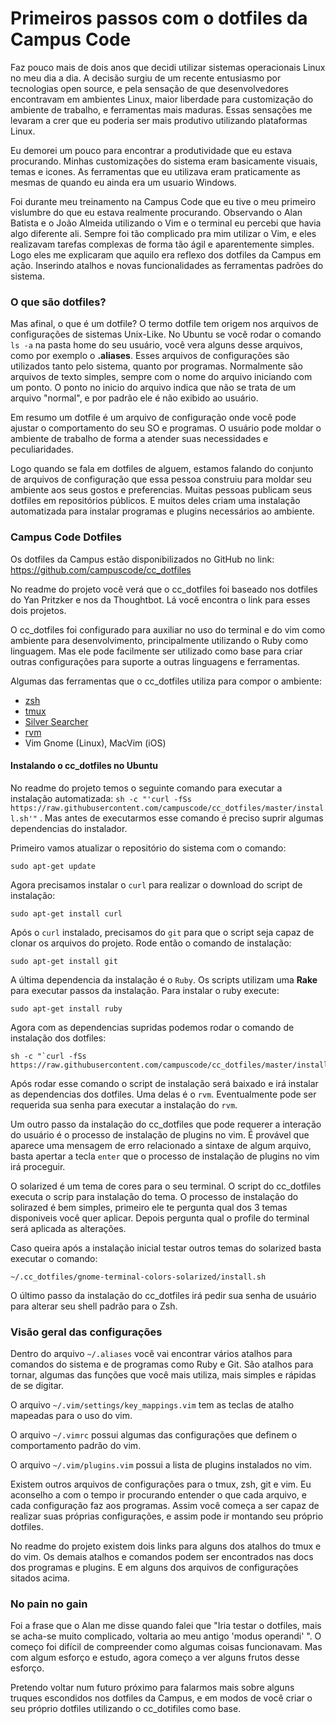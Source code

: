# Primeiros passos com o dotfiles da Campus Code

Faz pouco mais de dois anos que decidi utilizar sistemas operacionais Linux no
meu dia a dia. A decisão surgiu de um recente entusiasmo por tecnologias open
source, e pela sensação de que desenvolvedores encontravam em ambientes Linux,
maior liberdade para customização do ambiente de trabalho, e ferramentas mais
maduras. Essas sensações me levaram a crer que eu poderia ser mais produtivo
utilizando plataformas Linux.

Eu demorei um pouco para encontrar a produtividade que eu estava procurando.
Minhas customizações do sistema eram basicamente visuais, temas e icones. As
ferramentas que eu utilizava eram praticamente as mesmas de quando eu ainda era
um usuario Windows.

Foi durante meu treinamento na Campus Code que eu tive o meu primeiro vislumbre
do que eu estava realmente procurando. Observando o Alan Batista e o João
Almeida utilizando o Vim e o terminal eu percebi que havia algo diferente ali.
Sempre foi tão complicado pra mim utilizar o Vim, e eles realizavam tarefas
complexas de forma tão ágil e aparentemente simples. Logo eles me explicaram que
aquilo era reflexo dos dotfiles da Campus em ação. Inserindo atalhos e novas
funcionalidades as ferramentas padrões do sistema.

### O que são dotfiles?

Mas afinal, o que é um dotfile? O termo dotfile tem origem nos arquivos de
configurações de sistemas Unix-Like. No Ubuntu se você rodar o comando `ls -a`
na pasta home do seu usuário, você vera alguns desse arquivos, como por exemplo
o **.aliases**. Esses arquivos de configurações são utilizados tanto pelo sistema,
quanto por programas. Normalmente são arquivos de texto simples, sempre com o
nome do arquivo iniciando com um ponto. O ponto no inicio do arquivo indica que
não se trata de um arquivo "normal", e por padrão ele é não exibido ao usuário.

Em resumo um dotfile é um arquivo de configuração onde você pode ajustar o
comportamento do seu SO e programas. O usuário pode moldar o ambiente de
trabalho de forma a atender suas necessidades e peculiaridades.

Logo quando se fala em dotfiles de alguem, estamos falando do conjunto de
arquivos de configuração que essa pessoa construiu para moldar seu ambiente aos
seus gostos e preferencias. Muitas pessoas publicam seus dotfiles em
repositórios públicos. E muitos deles criam uma instalação automatizada para
instalar programas e plugins necessários ao ambiente.

### Campus Code Dotfiles

Os dotfiles da Campus estão disponibilizados no GitHub no link:
https://github.com/campuscode/cc_dotfiles

No readme do projeto você verá que o cc_dotfiles foi baseado nos dotfiles do Yan
Pritzker e nos da Thoughtbot. Lá você encontra o link para esses dois projetos.

O cc_dotfiles foi configurado para auxiliar no uso do terminal e do vim como
ambiente para desenvolvimento, principalmente utilizando o Ruby como linguagem.
Mas ele pode facilmente ser utilizado como base para criar outras configurações
para suporte a outras linguagens e ferramentas.

Algumas das ferramentas que o cc_dotfiles utiliza para compor o ambiente:

- [zsh](http://www.zsh.org/)
- [tmux](https://tmux.github.io/)
- [Silver Searcher](https://github.com/ggreer/the_silver_searcher)
- [rvm](https://rvm.io/)
- Vim Gnome (Linux), MacVim (iOS)

#### Instalando o cc_dotfiles no Ubuntu

No readme do projeto temos o seguinte comando para executar a instalação
automatizada: `sh -c "'curl -fSs https://raw.githubusercontent.com/campuscode/cc_dotfiles/master/install.sh'"`
. Mas antes de executarmos esse comando é preciso suprir algumas dependencias
do instalador.

Primeiro vamos atualizar o repositório do sistema com o comando:

```
sudo apt-get update
```

Agora precisamos instalar o `curl` para realizar o download do script de
instalação:

```
sudo apt-get install curl
```

Após o `curl` instalado, precisamos do `git` para que o script seja capaz de
clonar os arquivos do projeto. Rode então o comando de instalação:

```
sudo apt-get install git
```

A última dependencia da instalação é o `Ruby`. Os scripts utilizam uma **Rake**
para executar passos da instalação. Para instalar o ruby execute:

```
sudo apt-get install ruby
```

Agora com as dependencias supridas podemos rodar o comando de instalação dos
dotfiles:

```
sh -c "`curl -fSs https://raw.githubusercontent.com/campuscode/cc_dotfiles/master/install.sh`"
```

Após rodar esse comando o script de instalação será baixado e irá instalar as
dependencias dos dotfiles. Uma delas é o `rvm`. Eventualmente pode ser requerida
sua senha para executar a instalação do `rvm`.

Um outro passo da instalação do cc_dotfiles que pode requerer a interação do
usuário é o processo de instalação de plugins no vim. É provável que aparece uma
mensagem de erro relacionado a sintaxe de algum arquivo, basta apertar a tecla
`enter` que o processo de instalação de plugins no vim irá proceguir.

O solarized é um tema de cores para o seu terminal. O script do cc_dotfiles
executa o scrip para instalação do tema. O processo de instalação do solirazed é
bem simples, primeiro ele te pergunta qual dos 3 temas disponiveis você quer
aplicar. Depois pergunta qual o profile do terminal será aplicada as alterações.

Caso queira após a instalação inicial testar outros temas do solarized basta
executar o comando:
```
~/.cc_dotfiles/gnome-terminal-colors-solarized/install.sh
```

O último passo da instalação do cc_dotfiles irá pedir sua senha de usuário para
alterar seu shell padrão para o Zsh.


### Visão geral das configurações

Dentro do arquivo `~/.aliases` você vai encontrar vários atalhos para comandos
do sistema e de programas como Ruby e Git. São atalhos para tornar, algumas das
funções que você mais utiliza, mais simples e rápidas de se digitar.

O arquivo `~/.vim/settings/key_mappings.vim` tem as teclas de atalho mapeadas
para o uso do vim.

O arquivo `~/.vimrc` possui algumas das configurações que definem o
comportamento padrão do vim.

O arquivo `~/.vim/plugins.vim` possui a lista de plugins instalados no vim.

Existem outros arquivos de configurações para o tmux, zsh, git e vim. Eu
aconselho a com o tempo ir procurando entender o que cada arquivo, e cada
configuração faz aos programas. Assim você começa a ser capaz de realizar suas
próprias configurações, e assim pode ir montando seu próprio dotfiles.

No readme do projeto existem dois links para alguns dos atalhos do tmux e do
vim. Os demais atalhos e comandos podem ser encontrados nas docs dos programas e
plugins. E em alguns dos arquivos de configurações sitados acima.


### No pain no gain

Foi a frase que o Alan me disse quando falei que "Iria testar o dotfiles, mais
se acha-se muito complicado, voltaria ao meu antigo 'modus operandi' ". O começo
foi difícil de compreender como algumas coisas funcionavam. Mas com algum
esforço e estudo, agora começo a ver alguns frutos desse esforço.

Pretendo voltar num futuro próximo para falarmos mais sobre alguns truques
escondidos nos dotfiles da Campus, e em modos de você criar o seu próprio
dotfiles utilizando o cc_dotifiles como base.
